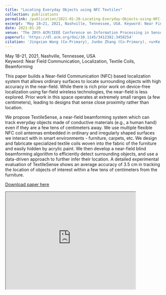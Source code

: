 ```yaml
---
title: "Locating Everyday Objects using NFC Textiles"
collection: publications
permalink: /publication/2021-01-20-Locating-Everyday-Objects-using-NFC-Textiles
excerpt: 'May 18–21, 2021, Nashville, Tennessee, USA. Keyword: Near Field Communication, Localization, Textile Coils, Beamforming'
date: 2021-01-20
venue: 'The 20th ACM/IEEE Conference on Information Processing in Sensor Networks (IPSN)'
paperurl: 'https://dl.acm.org/doi/10.1145/3412382.3458254'
citation: 'Jingxian Wang (Co-Primary), Junbo Zhang (Co-Primary), <u>Ke Li</u>, Chengfeng Pan, Carmel Majidi and Swarun Kumar. 2021. Locating Everyday Objects using NFC Textiles. <i>The 20th ACM/IEEE Conference on Information Processing in Sensor Networks (IPSN)</i>, Pages 1–12.'
---
```

May 18–21, 2021, Nashville, Tennessee, USA  
Keyword: Near Field Communication, Localization, Textile Coils, Beamforming

This paper builds a Near-field Communication (NFC) based localization system that allows ordinary surfaces to locate surrounding objects with high accuracy in the near-field. While there is rich prior work on device-free localization using far-field wireless technologies, the near-field is less explored. Prior work in this space operates at extremely small ranges (a few centimeters), leading to designs that sense close proximity rather than location.

We propose TextileSense, a near-field beamforming system which can track everyday objects made of conductive materials (e.g., a human hand) even if they are a few tens of centimeters away. We use multiple flexible NFC coil antennas embedded in ordinary and irregularly shaped surfaces we interact with in smart environments - furniture, carpets, etc. We design and fabricate specialized textile coils woven into the fabric of the furniture and easily hidden by acrylic paint. We then develop a near-field blind beamforming algorithm to efficiently detect surrounding objects, and use a data-driven approach to further infer their location. A detailed experimental evaluation of TextileSense shows an average accuracy of 3.5 cm in tracking the location of objects of interest within a few tens of centimeters from the furniture.

<!--Proposed a localization system design of a MIMO-enabled NFC reader which locates surrounding NFC tags as well as untagged conductive objects.-->
<!--The system achieved few centimeter-accurate location tracking of both tagged and untagged objects in proximity.-->
<!--The approach achieved an overall range of 20 cm of location tracking from the textile NFC reader.-->

[Download paper here](https://dl.acm.org/doi/10.1145/3412382.3458254)

<iframe width="420" height="315"
src="https://www.youtube.com/embed/Ieil0NQlk_M">
</iframe>

<!--Recommended citation: Jingxian Wang (Co-Primary), Junbo Zhang (Co-Primary), <u>Ke Li</u>, Chengfeng Pan, Carmel Majidi and Swarun Kumar. 2021. Locating Everyday Objects using NFC Textiles. <i>The 20th ACM/IEEE Conference on Information Processing in Sensor Networks (IPSN)</i>, Pages 1–12.-->
